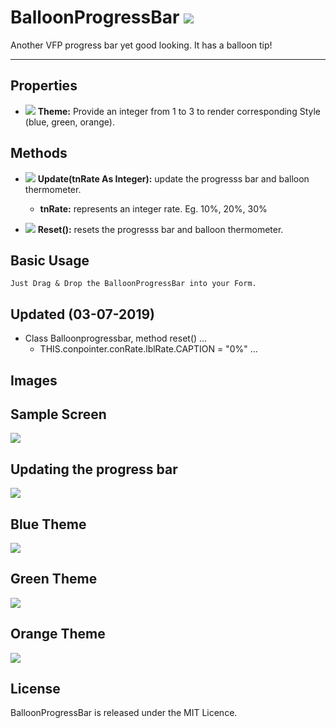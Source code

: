 # BalloonProgressBar ![](images/prg.gif)  

Another VFP progress bar yet good looking. It has a balloon tip!

<hr>

## Properties
* ![](images/prop.gif) **Theme:** Provide an integer from 1 to 3 to render corresponding Style (blue, green, orange).

## Methods

* ![](images/meth.gif) **Update(tnRate As Integer):** update the progresss bar and balloon thermometer.
  * **tnRate:** represents an integer rate. Eg. 10%, 20%, 30%

* ![](images/meth.gif) **Reset():** resets the progresss bar and balloon thermometer.

## Basic Usage

```
Just Drag & Drop the BalloonProgressBar into your Form.
```
## Updated  (03-07-2019)
* Class Balloonprogressbar, method reset()
...
     * THIS.conpointer.conRate.lblRate.CAPTION =  "0%"
...

## Images

## Sample Screen
![](images/screen.png)

## Updating the progress bar
![](images/progress.png)

## Blue Theme
![](images/blue_theme.png)

## Green Theme
![](images/green_theme.png)

## Orange Theme
![](images/orange_theme.png)

## License

BalloonProgressBar is released under the MIT Licence.
